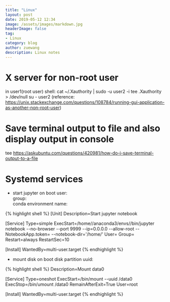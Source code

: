 ```yaml
---
title: "Linux"
layout: post
date: 2019-05-12 12:34
image: /assets/images/markdown.jpg
headerImage: false
tag:
- Linux
category: blog
author: zuewang
description: Linux notes
---
```


# X server for non-root user
in user1(root user) shell: cat ~/.Xauthority | sudo -u user2 -i tee .Xauthority > /dev/null su - user2 (reference: https://unix.stackexchange.com/questions/108784/running-gui-application-as-another-non-root-user)

# Save terminal output to file and also display output in console
tee
https://askubuntu.com/questions/420981/how-do-i-save-terminal-output-to-a-file

# Systemd services

 * start jupyter on boot
 user: <User>      
 group: <Group>     
 conda environment name: <Env>      

{% highlight shell %}
[Unit]
Description=Start jupyter notebook

[Service]
Type=simple
ExecStart=/home/<User>/anaconda3/envs/<Env>/bin/jupyter notebook --no-browser --port 9999 --ip=0.0.0.0 --allow-root --NotebookApp.token= --notebook-dir='/home/<User>'
User=<User>
Group=<Group>
Restart=always
RestartSec=10

[Install]
WantedBy=multi-user.target
{% endhighlight %}

 * mount disk on boot
 disk partition uuid: <UUID>     

{% highlight shell %}
Description=Mount data0

[Service]
Type=oneshot
ExecStart=/bin/mount --uuid <UUID> /data0
ExecStop=/bin/umount /data0
RemainAfterExit=True
User=root

[Install]
WantedBy=multi-user.target
{% endhighlight %}
